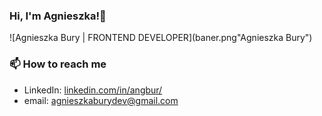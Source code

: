 ### Hi, I'm Agnieszka!👋

![Agnieszka Bury | FRONTEND DEVELOPER](baner.png"Agnieszka Bury")

### 📫 How to reach me

- LinkedIn: [linkedin.com/in/angbur/](https://www.linkedin.com/in/angbur)
- email: agnieszkaburydev@gmail.com



<!--
**angbur/angbur** is a ✨ _special_ ✨ repository because its `README.md` (this file) appears on your GitHub profile.

Here are some ideas to get you started:

- 🔭 I’m currently working on ...
- 🌱 I’m currently learning ...
- 👯 I’m looking to collaborate on ...
- 🤔 I’m looking for help with ...
- 💬 Ask me about ...


- 😄 Pronouns: ...
- ⚡ Fun fact: ...
-->
